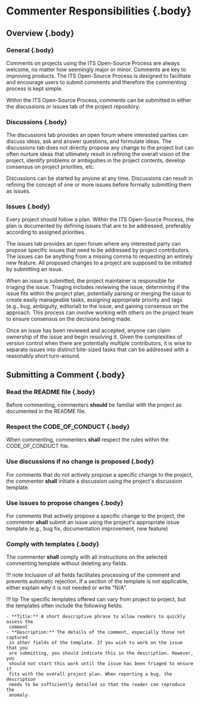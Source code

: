 <!-- markdownlint-enable require-heading-body -->
<div markdown="1">
<style>
    :root { --section-number: 3; --section-style: decimal; }
</style>

# Commenter Responsibilities {.body}

## Overview {.body}

### General {.body}

Comments on projects using the ITS Open-Source Process are always welcome, no
matter how seemingly major or minor. Comments are key to improving products. The
ITS Open-Source Process is designed to facilitate and encourage users to submit
comments and therefore the commenting process is kept simple.

Within the ITS Open-Source Process, comments can be submitted in either the
discussions or issues tab of the project repository.

### Discussions {.body}

The discussions tab provides an open forum where interested parties can discuss
ideas, ask and answer questions, and formulate ideas. The discussions tab does
not directly propose any change to the project but can often nurture ideas that
ultimately result in refining the overall vision of the project, identify
problems or ambiguities in the project contents, develop consensus on project
priorities, etc.  

Discussions can be started by anyone at any time. Discussions can result in
refining the concept of one or more issues before formally submitting
them as issues.

### Issues {.body}

Every project should follow a plan. Within the ITS Open-Source Process, the plan
is documented by defining issues that are to be addressed, preferably according
to assigned priorities.

The issues tab provides an open forum where any interested party can propose
specific issues that need to be addressed by project contributors.  The issues
can be anything from a missing comma to requesting an entirely new feature. All
proposed changes to a project are supposed to be initiated by submitting an
issue.

When an issue is submitted, the project maintainer is responsible for triaging
the issue. Triaging includes reviewing the issue, determining if the issue fits
within the project plan, potentially parsing or merging the issue to create
easily manageable tasks, assigning appropriate priority and tags (e.g., bug,
ambiguity, editorial) to the issue, and gaining consensus on the approach. This
process can involve working with others on the project team to ensure consensus
on the decisions being made.

Once an issue has been reviewed and accepted, anyone can claim ownership of the
issue and begin resolving it. Given the complexities of version control when
there are potentially multiple contributors, it is wise to separate issues into
distinct bite-sized tasks that can be addressed with a reasonably short
turn-around.

## Submitting a Comment {.body}

### Read the README file {.body}

Before commenting, commenters **should** be familiar with the project as
documented in the README file.

### Respect the CODE_OF_CONDUCT {.body}

When commenting, commenters **shall** respect the rules within the
CODE_OF_CONDUCT file.</p>

### Use discussions if no change is proposed {.body}

For comments that do not actively propose a specific change to the project, the
commenter **shall** initiate a discussion using the project's discussion
template.

### Use issues to propose changes {.body}

For comments that actively propose a specific change to the project, the
commenter **shall** submit an issue using the project's appropriate issue
template (e.g., bug fix, documentation improvement, new feature)

### Comply with templates {.body}

The commenter **shall** comply with all instructions on the selected commenting
template without deleting any fields.

!!! note
    Inclusion of all fields facilitates processing of the comment and prevents
    automatic rejection. If a section of the template is not applicable, either
    explain why it is not needed or write "N/A".

!!! tip
    The specific templates offered can vary from project to project, but the
    templates often include the following fields:

    - **Title:** A short descriptive phrase to allow readers to quickly assess the
     comment
    - **Description:** The details of the comment, especially those not captured
     in other fields of the template. If you wish to work on the issue that you 
     are submitting, you should indicate this in the description. However, you 
     should not start this work until the issue has been triaged to ensure it 
     fits with the overall project plan. When reporting a bug, the description 
     needs to be sufficiently detailed so that the reader can reproduce the 
     anomaly.

</div>

